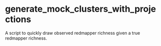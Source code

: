 # generate_mock_clusters_with_projections
A script to quickly draw observed redmapper richness given a true redmapper richness.
